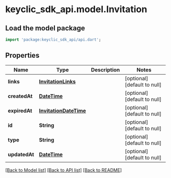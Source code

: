 # keyclic_sdk_api.model.Invitation

## Load the model package
```dart
import 'package:keyclic_sdk_api/api.dart';
```

## Properties
Name | Type | Description | Notes
------------ | ------------- | ------------- | -------------
**links** | [**InvitationLinks**](InvitationLinks.md) |  | [optional] [default to null]
**createdAt** | [**DateTime**](DateTime.md) |  | [optional] [default to null]
**expiredAt** | [**InvitationDateTime**](InvitationDateTime.md) |  | [optional] [default to null]
**id** | **String** |  | [optional] [default to null]
**type** | **String** |  | [optional] [default to null]
**updatedAt** | [**DateTime**](DateTime.md) |  | [optional] [default to null]

[[Back to Model list]](../README.md#documentation-for-models) [[Back to API list]](../README.md#documentation-for-api-endpoints) [[Back to README]](../README.md)


